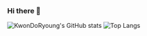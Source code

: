 ### Hi there 👋


![KwonDoRyoung's GitHub stats](https://github-readme-stats.vercel.app/api?username=KwonDoRyoung&theme=chartreuse-dark&show_icons=true)
![Top Langs](https://github-readme-stats.vercel.app/api/top-langs/?username=KwonDoRyoung&layout=compact&theme=chartreuse-dark)
<!--
**KwonDoRyoung/KwonDoRyoung** is a ✨ _special_ ✨ repository because its `README.md` (this file) appears on your GitHub profile.

Here are some ideas to get you started:

- 🔭 I’m currently working on ...
- 🌱 I’m currently learning ...
- 👯 I’m looking to collaborate on ...
- 🤔 I’m looking for help with ...
- 💬 Ask me about ...
- 📫 How to reach me: ...
- 😄 Pronouns: ...
- ⚡ Fun fact: ...
-->
